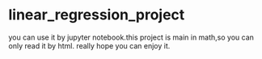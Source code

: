 # linear_regression_project
you can use it by jupyter notebook.this project is main in math,so you can only read it by html.
really hope you can enjoy it.
